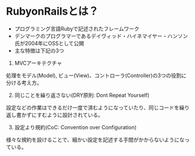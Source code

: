# RubyonRailsとは？

* プログラミング言語Rubyで記述されたフレームワーク
* デンマークのプログラマーであるデイヴィッド・ハイネマイヤー・ハンソン氏が2004年にOSSとして公開
* 主な特徴は下記の3つ

1. MVCアーキテクチャ

処理をモデル(Model), ビュー(View)、コントローラ(Controller)の3つの役割に分ける考え方。

2. 同じことを繰り返さない(DRY原則: Dont Repeat Yourself)

設定などの作業はできるだけ一度で済むようになっていたり、同じコードを繰り返し書かずにすむように設計されている。

3. 設定より規約(CoC: Convention over Configuration)

様々な規約を設けることで、細かい設定を記述する手間がかからないようになっている。
